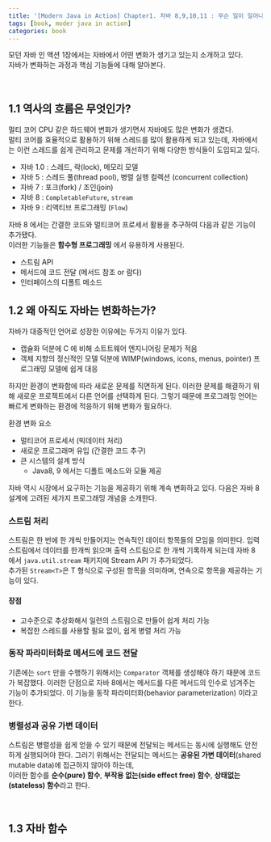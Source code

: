 ```yaml
---
title: '[Modern Java in Action] Chapter1. 자바 8,9,10,11 : 무슨 일이 일어나고 있는가'
tags: [book, moder java in action]
categories: book
---
```


모던 자바 인 액션 1장에서는 자바에서 어떤 변화가 생기고 있는지 소개하고 있다.   
자바가 변화하는 과정과 핵심 기능들에 대해 알아본다.

<!--more-->

<br/>

## 1.1 역사의 흐름은 무엇인가?

멀티 코어 CPU 같은 하드웨어 변화가 생기면서 자바에도 많은 변화가 생겼다.  
멀티 코어를 효율적으로 활용하기 위해 스레드를 많이 활용하게 되고 있는데, 
자바에서는 이런 스레드를 쉽게 관리하고 문제를 개선하기 위해 다양한 방식들이 도입되고 있다. 

- 자바 1.0 : 스레드, 락(lock), 메모리 모델
- 자바 5 : 스레드 풀(thread pool), 병렬 실행 컬렉션 (concurrent collection)
- 자바 7 : 포크(fork) / 조인(join)
- 자바 8 : `CompletableFuture`, `stream`
- 자바 9 : 리액티브 프로그래밍 (`Flow`)

자바 8 에서는 간결한 코드와 멀티코어 프로세서 활용을 추구하여 다음과 같은 기능이 추가됐다.  
이러한 기능들은 **함수형 프로그래밍** 에서 유용하게 사용된다.  

- 스트림 API
- 메서드에 코드 전달 (메서드 참조 or 람다)
- 인터페이스의 디폴트 메소드

## 1.2 왜 아직도 자바는 변화하는가?

자바가 대중적인 언어로 성장한 이유에는 두가지 이유가 있다.
- 캡슐화 덕분에 C 에 비해 소트트웨어 엔지니어링 문제가 적음
- 객체 지향의 정신적인 모델 덕분에 WIMP(windows, icons, menus, pointer) 프로그래밍 모델에 쉽게 대응

하지만 환경이 변화함에 따라 새로운 문제를 직면하게 된다.
이러한 문제를 해결하기 위해 새로운 프로젝트에서 다른 언어를 선택하게 된다. 
그렇기 때문에 프로그래밍 언어는 빠르게 변화하는 환경에 적응하기 위해 변화가 필요하다.

환경 변화 요소
- 멀티코어 프로세서 (빅데이터 처리) 
- 새로운 프로그래머 유입 (간결한 코드 추구)
- 큰 시스템의 설계 방식
  - Java8, 9 에서는 디폴트 메소드와 모듈 제공

자바 역시 시장에서 요구하는 기능을 제공하기 위해 계속 변화하고 있다.
다음은 자바 8 설계에 고려된 세가지 프로그래밍 개념을 소개한다. 

### 스트림 처리

스트림은 한 번에 한 개씩 만들어지는 연속적인 데이터 항목들의 모임을 의미한다. 
입력 스트림에서 데이터를 한개씩 읽으며 출력 스트림으로 한 개씩 기록하게 되는데 
자바 8 에서 `java.util.stream` 패키지에 Stream API 가 추가되었다.  
추가된 `Stream<T>`은 T 형식으로 구성된 항목을 의미하며, 연속으로 항목을 제공하는 기능이 있다.

#### 장점 
- 고수준으로 추상화해서 일련의 스트림으로 만들어 쉽게 처리 가능
- 복잡한 스레드를 사용할 필요 없이, 쉽게 병렬 처리 가능 

### 동작 파라미터화로 메서드에 코드 전달

기존에는 `sort` 만을 수행하기 위해서는 `Comparator` 객체를 생성해야 하기 때문에 코드가 복잡했다. 
이러한 단점으로 자바 8에서는 메서드를 다른 메서드의 인수로 넘겨주는 기능이 추가되었다.
이 기능을 동작 파라미터화(behavior parameterization) 이라고 한다. 

### 병렬성과 공유 가변 데이터

스트림은 병렬성을 쉽게 얻을 수 있기 때문에 전달되는 메서드는 동시에 실행해도 안전하게 실행되어야 한다. 
그러기 위해서는 전달되는 메서드는 **공유된 가변 데이터**(shared mutable data)에 접근하지 않아야 하는데,   
이러한 함수를 **순수(pure) 함수**, **부작용 없는(side effect free) 함수**, **상태없는(stateless) 함수**라고 한다.

<br/>

## 1.3 자바 함수



<br/>


